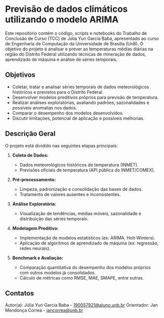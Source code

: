 # Previsão de dados climáticos utilizando o modelo ARIMA

Este repositório contém o código, scripts e notebooks do Trabalho de Conclusão de Curso (TCC) de Júlia Yuri Garcia Baba, apresentado ao curso de Engenharia de Computação da Universidade de Brasília (UnB). O objetivo do projeto é analisar e prever as temperaturas médias diárias na região do Distrito Federal utilizando técnicas de mineração de dados, aprendizado de máquina e análise de séries temporais.

## Objetivos

- Coletar, tratar e analisar séries temporais de dados meteorológicos históricos e previstos para o Distrito Federal.
- Desenvolver modelos preditivos próprios para previsão de temperatura.
- Realizar análises exploratórias, avaliando padrões, sazonalidades e possíveis anomalias nos dados.
- Comparar o desempenho dos modelos desenvolvidos.
- Discutir limitações, potencial de aplicação e possíveis melhorias.

## Descrição Geral

O projeto está dividido nas seguintes etapas principais:

1. **Coleta de Dados:**  
   - Dados meteorológicos históricos de temperatura (INMET).
   - Previsões oficiais de temperatura (API pública do INMET/COMEX).

2. **Pré-processamento:**  
   - Limpeza, padronização e consolidação das bases de dados.
   - Tratamento de valores ausentes e inconsistentes.

3. **Análise Exploratória:**  
   - Visualização de tendências, médias móveis, sazonalidade e distribuição das séries temporais.

4. **Modelagem Preditiva:**  
   - Implementação de modelos estatísticos (ex: ARIMA, Holt-Winters).
   - Aplicação de algoritmos de aprendizado de máquina (ex: regressão, redes neurais).

5. **Benchmark e Avaliação:**  
   - Comparação quantitativa do desempenho dos modelos próprios com outros modelos já consolidados.
   - Cálculo de métricas como RMSE, MAE, SMAPE, entre outras.

## Contatos
Autor(a): Júlia Yuri Garcia Baba - 190057921@aluno.unb.br
Orientador: Jan Mendonça Correa - jancorrea@unb.br


